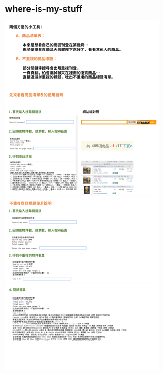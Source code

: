 # where-is-my-stuff

![](https://github.com/hipala/where-is-my-stuff/blob/screenshots/pic1.PNG?raw=true)
![](https://github.com/hipala/where-is-my-stuff/blob/screenshots/pic2.PNG?raw=true)
![](https://github.com/hipala/where-is-my-stuff/blob/screenshots/pic3.PNG?raw=true)
![](https://github.com/hipala/where-is-my-stuff/blob/screenshots/pic4.PNG?raw=true)
